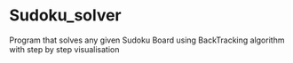 # Sudoku_solver
Program that solves any given Sudoku Board using BackTracking algorithm with step by step visualisation
